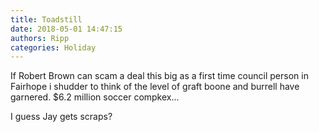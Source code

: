 ```yaml
---
title: Toadstill
date: 2018-05-01 14:47:15
authors: Ripp
categories: Holiday
---
```


 If Robert Brown can scam a deal this big as a first time council person in Fairhope i shudder to think of the level of graft boone and burrell have garnered. $6.2 million soccer compkex...

I guess Jay gets scraps?